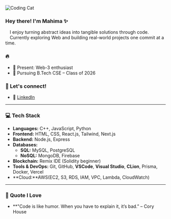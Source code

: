 ![Coding Cat](https://media1.giphy.com/media/v1.Y2lkPTc5MGI3NjExNWdibGZ6ZHAzZ29kM2RrZ2MwZjA0dXFpdXR1emQ4emdvY2MwYTBpZiZlcD12MV9pbnRlcm5hbF9naWZfYnlfaWQmY3Q9Zw/RbDKaczqWovIugyJmW/giphy.gif)

### Hey there! I'm Mahima ✨

&emsp;I enjoy turning abstract ideas into tangible solutions through code.  
&emsp;Currently exploring Web and building real-world projects one commit at a time.

### 🔥

- 🎯 Present: Web-3 enthusiast  
- 🧠 Pursuing B.Tech CSE – Class of 2026

### 🤝 Let's connect!
- 💼 [LinkedIn](https://www.linkedin.com/in/mahima-upadhyay-07bbb9270
)

---

### 💻 Tech Stack

- **Languages:** C++, JavaScript, Python   
- **Frontend:** HTML, CSS, React.js, Tailwind, Next.js  
- **Backend:** Node.js, Express  
- **Databases:**  
  - **SQL:** MySQL, PostgreSQL  
  - **NoSQL:** MongoDB, Firebase  
- **Blockchain:** Remix IDE (Solidity beginner)  
- **Tools & DevOps:** Git, GitHub, **VSCode**, **Visual Studio**, **CLion**, Prisma, Docker, Vercel
- **Cloud:**AWS(EC2, S3, RDS, IAM, VPC, Lambda, CloudWatch) 


---

### 🧠 Quote I Love

- **"Code is like humor. When you have to explain it, it’s bad.” – Cory House
